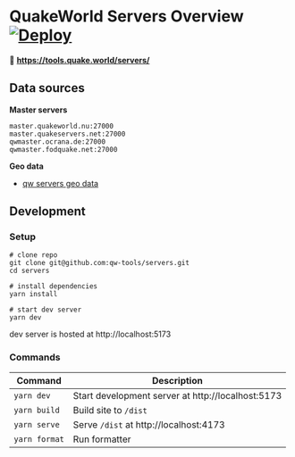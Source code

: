 # QuakeWorld Servers Overview [![Deploy](https://github.com/qw-tools/servers/actions/workflows/deploy.yaml/badge.svg?branch=main)](https://github.com/qw-tools/servers/actions/workflows/deploy.yaml)

:link: **https://tools.quake.world/servers/**

## Data sources

**Master servers**

```
master.quakeworld.nu:27000
master.quakeservers.net:27000
qwmaster.ocrana.de:27000
qwmaster.fodquake.net:27000
```

**Geo data**

* [qw servers geo data](https://github.com/vikpe/qw-servers-geoip)

## Development

### Setup

```shell
# clone repo
git clone git@github.com:qw-tools/servers.git
cd servers

# install dependencies
yarn install

# start dev server
yarn dev
```

dev server is hosted at http://localhost:5173

### Commands

| Command         | Description                                       |
|-----------------|---------------------------------------------------|
| `yarn dev`      | Start development server at http://localhost:5173 |
| `yarn build`    | Build site to `/dist`                             |
| `yarn serve`    | Serve `/dist` at http://localhost:4173            |
| `yarn format`   | Run formatter                                     |
